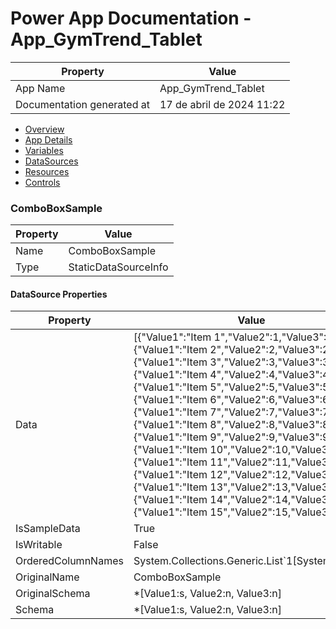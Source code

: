 ﻿# Power App Documentation \- App\_GymTrend\_Tablet

| Property                   | Value                     |
| -------------------------- | ------------------------- |
| App Name                   | App\_GymTrend\_Tablet     |
| Documentation generated at | 17 de abril de 2024 11:22 |

- [Overview](index-App_GymTrend_Tablet.md)
- [App Details](appdetails-App_GymTrend_Tablet.md)
- [Variables](variables-App_GymTrend_Tablet.md)
- [DataSources](datasources-App_GymTrend_Tablet.md)
- [Resources](resources-App_GymTrend_Tablet.md)
- [Controls](controls-App_GymTrend_Tablet.md)

### ComboBoxSample

| Property | Value                |
| -------- | -------------------- |
| Name     | ComboBoxSample       |
| Type     | StaticDataSourceInfo |

#### DataSource Properties

| Property           | Value                                                                                                                                                                                                                                                                                                                                                                                                                                                                                                                                                                                                                                                                                      |
| ------------------ | ------------------------------------------------------------------------------------------------------------------------------------------------------------------------------------------------------------------------------------------------------------------------------------------------------------------------------------------------------------------------------------------------------------------------------------------------------------------------------------------------------------------------------------------------------------------------------------------------------------------------------------------------------------------------------------------ |
| Data               | \[{"Value1":"Item 1","Value2":1,"Value3":10},{"Value1":"Item 2","Value2":2,"Value3":20},{"Value1":"Item 3","Value2":3,"Value3":30},{"Value1":"Item 4","Value2":4,"Value3":40},{"Value1":"Item 5","Value2":5,"Value3":50},{"Value1":"Item 6","Value2":6,"Value3":60},{"Value1":"Item 7","Value2":7,"Value3":70},{"Value1":"Item 8","Value2":8,"Value3":80},{"Value1":"Item 9","Value2":9,"Value3":90},{"Value1":"Item 10","Value2":10,"Value3":100},{"Value1":"Item 11","Value2":11,"Value3":110},{"Value1":"Item 12","Value2":12,"Value3":120},{"Value1":"Item 13","Value2":13,"Value3":130},{"Value1":"Item 14","Value2":14,"Value3":140},{"Value1":"Item 15","Value2":15,"Value3":150}\] |
| IsSampleData       | True                                                                                                                                                                                                                                                                                                                                                                                                                                                                                                                                                                                                                                                                                       |
| IsWritable         | False                                                                                                                                                                                                                                                                                                                                                                                                                                                                                                                                                                                                                                                                                      |
| OrderedColumnNames | System.Collections.Generic.List\`1\[System.Object\]                                                                                                                                                                                                                                                                                                                                                                                                                                                                                                                                                                                                                                        |
| OriginalName       | ComboBoxSample                                                                                                                                                                                                                                                                                                                                                                                                                                                                                                                                                                                                                                                                             |
| OriginalSchema     | \*\[Value1:s, Value2:n, Value3:n\]                                                                                                                                                                                                                                                                                                                                                                                                                                                                                                                                                                                                                                                         |
| Schema             | \*\[Value1:s, Value2:n, Value3:n\]                                                                                                                                                                                                                                                                                                                                                                                                                                                                                                                                                                                                                                                         |
